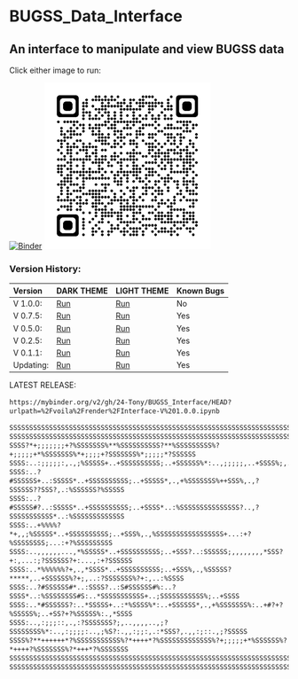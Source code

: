 # BUGSS_Data_Interface

## An interface to manipulate and view BUGSS data

Click either image to run:

[![Binder](https://bugssonline.org/wp-content/themes/BUGS3/assets/images/bugsslogo-square300.png)](https://mybinder.org/v2/gh/24-Tony/BUGSS_Interface/HEAD?urlpath=%2Fvoila%2Frender%2FInterface-V%201.0.0.ipynb%3Fvoila-theme%3Ddark)
[![Binder](https://raw.githubusercontent.com/24-Tony/BUGSS_Interface/main/V-1.7.5.png)](https://mybinder.org/v2/gh/24-Tony/BUGSS_Interface/HEAD?urlpath=%2Fvoila%2Frender%2FInterface-V%201.0.0.ipynb)

### Version History:

| Version  | DARK THEME | LIGHT THEME | Known Bugs |
|:---------|:-----------|:------------|:-----------|
| V 1.0.0: | [Run](https://mybinder.org/v2/gh/24-Tony/BUGSS_Interface/HEAD?urlpath=%2Fvoila%2Frender%2FInterface-V%201.0.0.ipynb%3Fvoila-theme%3Ddark) | [Run](https://mybinder.org/v2/gh/24-Tony/BUGSS_Interface/HEAD?urlpath=%2Fvoila%2Frender%2FInterface-V%201.0.0.ipynb) | No |
| V 0.7.5: | [Run](https://mybinder.org/v2/gh/24-Tony/BUGSS_Interface/HEAD?urlpath=%2Fvoila%2Frender%2FInterface-V%200.7.5.ipynb%3Fvoila-theme%3Ddark) | [Run](https://mybinder.org/v2/gh/24-Tony/BUGSS_Interface/HEAD?urlpath=%2Fvoila%2Frender%2FInterface-V%200.7.5.ipynb) | Yes |
| V 0.5.0: | [Run](https://mybinder.org/v2/gh/24-Tony/BUGSS_Interface/HEAD?urlpath=%2Fvoila%2Frender%2FInterface-V%200.5.0.ipynb%3Fvoila-theme%3Ddark) | [Run](https://mybinder.org/v2/gh/24-Tony/BUGSS_Interface/HEAD?urlpath=%2Fvoila%2Frender%2FInterface-V%200.5.0.ipynb) | Yes |
| V 0.2.5: | [Run](https://mybinder.org/v2/gh/24-Tony/BUGSS_Interface/HEAD?urlpath=%2Fvoila%2Frender%2FInterface-V%200.2.5.ipynb%3Fvoila-theme%3Ddark) | [Run](https://mybinder.org/v2/gh/24-Tony/BUGSS_Interface/HEAD?urlpath=%2Fvoila%2Frender%2FInterface-V%200.2.5.ipynb) | Yes |
| V 0.1.1: | [Run](https://mybinder.org/v2/gh/24-Tony/BUGSS_Interface/HEAD?urlpath=%2Fvoila%2Frender%2FInterface-V%200.1.1.ipynb%3Fvoila-theme%3Ddark) | [Run](https://mybinder.org/v2/gh/24-Tony/BUGSS_Interface/HEAD?urlpath=%2Fvoila%2Frender%2FInterface-V%200.1.1.ipynb) | Yes |
| Updating: | [Run](https://mybinder.org/v2/gh/24-Tony/BUGSS_Interface/HEAD?urlpath=%2Fvoila%2Frender%2FInterface.ipynb%3Fvoila-theme%3Ddark) | [Run](https://mybinder.org/v2/gh/24-Tony/BUGSS_Interface/HEAD?urlpath=%2Fvoila%2Frender%2FInterface.ipynb) | Yes |


LATEST RELEASE:

```
https://mybinder.org/v2/gh/24-Tony/BUGSS_Interface/HEAD?urlpath=%2Fvoila%2Frender%2FInterface-V%201.0.0.ipynb
```

```
SSSSSSSSSSSSSSSSSSSSSSSSSSSSSSSSSSSSSSSSSSSSSSSSSSSSSSSSSSSSSSSSSSSSSSSSSSSSSSSSSSSSSSSSSSSSSSSSSSSS
SSSSSSSSSSSSSSSSSSSSSSSSSSSSSSSSSSSSSSSSSSSSSSSSSSSSSSSSSSSSSSSSSSSSSSSSSSSSSSSSSSSSSSSSSSSSSSSSSSSS
SSSS?*+;;;;;;;+?%SSSSSSS%**%SSSSSSSSSS?**%SSSSSSSSS%?+;;;;;+*%SSSSSSS%*+;;;;+?SSSSSSS%*;;;;;*?SSSSSS
SSSS:..:;;;;;:,.,;%SSSSS+..+SSSSSSSSSS;..+SSSSSS%*:..,;;;;;,..+SSSS%;,.:;;;;,.;SSSS?:..:;;;:,.*SSSSS
SSSS:..?#SSSSSS+..:SSSSS*..+SSSSSSSSSS;..+SSSSS*,.,+%SSSSSSS%++SSS%,.,?SSSSSS??SSS?,.:%SSSSSS?%SSSSS
SSSS:..?#SSSSS#?..:SSSSS*..+SSSSSSSSSS;..+SSSS*..:%SSSSSSSSSSSSSSS?..,?SSSSSSSSSSS*..:%SSSSSSSSSSSSS
SSSS:..+%%%%?*+,,;%SSSSS*..+SSSSSSSSSS;..+SSS%,.,%SSSSSSSSSSSSSSSSS+...:+?%SSSSSSSS;...:+?%SSSSSSSSS
SSSS:..,,,,,,...,*%SSSSS*..+SSSSSSSSSS;..+SSS?..:SSSSSS;,,,,,,,,*SSS?+:,...:;?SSSSSS?+:...,:+?SSSSSS
SSSS:..*%%%%%%?+,.,*SSSS*..+SSSSSSSSSS;..+SSS%,.,%SSSSS?*****,..+SSSSSS%?+;,..:?SSSSSSS%?+:,..:%SSSS
SSSS:..?#SSSSSS#*..:SSSS?..:S#SSSSSS#%:..?SSSS*..:%SSSSSSSS#S:..*SSSSSSSSSSS+..;SSSSSSSSSSS%;..+SSSS
SSSS:..*#SSSSSS?:..*SSSSS+..:*%SSSS%*:..+SSSSSS*,.,+%SSSSSSS%:..+#?+?%SSSSS%;..+SS?+?%SSSSS%:.,*SSSS
SSSS:..,:;;;::,.,:?SSSSSSS?;,..,,,,..,;?SSSSSSSS%*:..,:;;;;:..,;%S?:.,,:;;:,.:*SSS?,.,,:;::.,;?SSSSS
SSSS%?**++++++*?%SSSSSSSSSSS%?*++++*?%SSSSSSSSSSSSS%?+;;;;;+*%SSSSSS%?*++++?%SSSSSSS%?*+++*?%SSSSSSS
SSSSSSSSSSSSSSSSSSSSSSSSSSSSSSSSSSSSSSSSSSSSSSSSSSSSSSSSSSSSSSSSSSSSSSSSSSSSSSSSSSSSSSSSSSSSSSSSSSSS
SSSSSSSSSSSSSSSSSSSSSSSSSSSSSSSSSSSSSSSSSSSSSSSSSSSSSSSSSSSSSSSSSSSSSSSSSSSSSSSSSSSSSSSSSSSSSSSSSSSS
```
